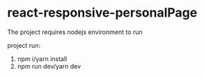 # react-responsive-personalPage

The project requires nodejs environment to run

project run: 
  1. npm i/yarn install
  2. npm run dev/yarn dev

